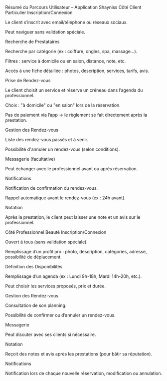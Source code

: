 Résumé du Parcours Utilisateur – Application Shayniss
Côté Client Particulier
Inscription/Connexion

Le client s’inscrit avec email/téléphone ou réseaux sociaux.

Peut naviguer sans validation spéciale.

Recherche de Prestataires

Recherche par catégorie (ex : coiffure, ongles, spa, massage…).

Filtres : service à domicile ou en salon, distance, note, etc.

Accès à une fiche détaillée : photos, description, services, tarifs, avis.

Prise de Rendez-vous

Le client choisit un service et réserve un créneau dans l’agenda du professionnel.

Choix : "à domicile" ou "en salon" lors de la réservation.

Pas de paiement via l’app → le règlement se fait directement après la prestation.

Gestion des Rendez-vous

Liste des rendez-vous passés et à venir.

Possibilité d'annuler un rendez-vous (selon conditions).

Messagerie (facultative)

Peut échanger avec le professionnel avant ou après réservation.

Notifications

Notification de confirmation du rendez-vous.

Rappel automatique avant le rendez-vous (ex : 24h avant).

Notation

Après la prestation, le client peut laisser une note et un avis sur le professionnel.

Côté Professionnel Beauté
Inscription/Connexion

Ouvert à tous (sans validation spéciale).

Remplissage d’un profil pro : photo, description, catégories, adresse, possibilité de déplacement.

Définition des Disponibilités

Remplissage d’un agenda (ex : Lundi 9h-18h, Mardi 14h-20h, etc.).

Peut choisir les services proposés, prix et durée.

Gestion des Rendez-vous

Consultation de son planning.

Possibilité de confirmer ou d’annuler un rendez-vous.

Messagerie

Peut discuter avec ses clients si nécessaire.

Notation

Reçoit des notes et avis après les prestations (pour bâtir sa réputation).

Notifications

Notification lors de chaque nouvelle réservation, modification ou annulation.

